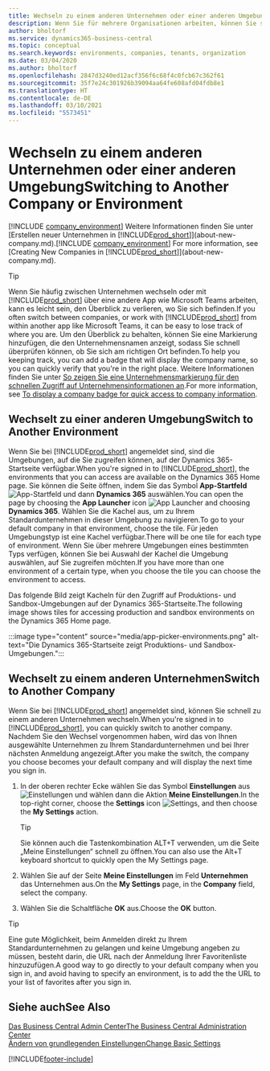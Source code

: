 ```yaml
---
title: Wechseln zu einem anderen Unternehmen oder einer anderen Umgebung | Microsoft Docs
description: Wenn Sie für mehrere Organisationen arbeiten, können Sie schnell zwischen den Umgebungen und Unternehmen wechseln.
author: bholtorf
ms.service: dynamics365-business-central
ms.topic: conceptual
ms.search.keywords: environments, companies, tenants, organization
ms.date: 03/04/2020
ms.author: bholtorf
ms.openlocfilehash: 2847d3240ed12acf356f6c68f4c0fcb67c362f61
ms.sourcegitcommit: 35f7e24c301926b39094aa64fe608afd04fdb8e1
ms.translationtype: HT
ms.contentlocale: de-DE
ms.lasthandoff: 03/10/2021
ms.locfileid: "5573451"
---
```

# <a name="switching-to-another-company-or-environment"></a><span data-ttu-id="19162-103">Wechseln zu einem anderen Unternehmen oder einer anderen Umgebung</span><span class="sxs-lookup"><span data-stu-id="19162-103">Switching to Another Company or Environment</span></span>

<span data-ttu-id="19162-104">[!INCLUDE [company_environment](includes/company_environment.md)] Weitere Informationen finden Sie unter [Erstellen neuer Unternehmen in [!INCLUDE[prod_short](includes/prod_short.md)]](about-new-company.md).</span><span class="sxs-lookup"><span data-stu-id="19162-104">[!INCLUDE [company_environment](includes/company_environment.md)] For more information, see [Creating New Companies in [!INCLUDE[prod_short](includes/prod_short.md)]](about-new-company.md).</span></span>  

> [!TIP]
> <span data-ttu-id="19162-105">Wenn Sie häufig zwischen Unternehmen wechseln oder mit [!INCLUDE[prod_short](includes/prod_short.md)] über eine andere App wie Microsoft Teams arbeiten, kann es leicht sein, den Überblick zu verlieren, wo Sie sich befinden.</span><span class="sxs-lookup"><span data-stu-id="19162-105">If you often switch between companies, or work with [!INCLUDE[prod_short](includes/prod_short.md)] from within another app like Microsoft Teams, it can be easy to lose track of where you are.</span></span> <span data-ttu-id="19162-106">Um den Überblick zu behalten, können Sie eine Markierung hinzufügen, die den Unternehmensnamen anzeigt, sodass Sie schnell überprüfen können, ob Sie sich am richtigen Ort befinden.</span><span class="sxs-lookup"><span data-stu-id="19162-106">To help you keeping track, you can add a badge that will display the company name, so you can quickly verify that you're in the right place.</span></span> <span data-ttu-id="19162-107">Weitere Informationen finden Sie unter [So zeigen Sie eine Unternehmensmarkierung für den schnellen Zugriff auf Unternehmensinformationen an](ui-change-basic-settings.md#badge).</span><span class="sxs-lookup"><span data-stu-id="19162-107">For more information, see [To display a company badge for quick access to company information](ui-change-basic-settings.md#badge).</span></span>

## <a name="switch-to-another-environment"></a><span data-ttu-id="19162-108">Wechselt zu einer anderen Umgebung</span><span class="sxs-lookup"><span data-stu-id="19162-108">Switch to Another Environment</span></span>

<span data-ttu-id="19162-109">Wenn Sie bei [!INCLUDE[prod_short](includes/prod_short.md)] angemeldet sind, sind die Umgebungen, auf die Sie zugreifen können, auf der Dynamics 365-Startseite verfügbar.</span><span class="sxs-lookup"><span data-stu-id="19162-109">When you're signed in to [!INCLUDE[prod_short](includes/prod_short.md)], the environments that you can access are available on the Dynamics 365 Home page.</span></span> <span data-ttu-id="19162-110">Sie können die Seite öffnen, indem Sie das Symbol **App-Startfeld** ![App-Startfeld](media/app-launcher-icon.png "Das App-Startfeld bietet Zugriff auf weitere Funktionen.") und dann **Dynamics 365** auswählen.</span><span class="sxs-lookup"><span data-stu-id="19162-110">You can open the page by choosing the **App Launcher** icon ![App Launcher](media/app-launcher-icon.png "The App Launcher provides access to more features") and choosing **Dynamics 365**.</span></span> <span data-ttu-id="19162-111">Wählen Sie die Kachel aus, um zu Ihrem Standardunternehmen in dieser Umgebung zu navigieren.</span><span class="sxs-lookup"><span data-stu-id="19162-111">To go to your default company in that environment, choose the tile.</span></span> <span data-ttu-id="19162-112">Für jeden Umgebungstyp ist eine Kachel verfügbar.</span><span class="sxs-lookup"><span data-stu-id="19162-112">There will be one tile for each type of environment.</span></span> <span data-ttu-id="19162-113">Wenn Sie über mehrere Umgebungen eines bestimmten Typs verfügen, können Sie bei Auswahl der Kachel die Umgebung auswählen, auf Sie zugreifen möchten.</span><span class="sxs-lookup"><span data-stu-id="19162-113">If you have more than one environment of a certain type, when you choose the tile you can choose the environment to access.</span></span>

<span data-ttu-id="19162-114">Das folgende Bild zeigt Kacheln für den Zugriff auf Produktions- und Sandbox-Umgebungen auf der Dynamics 365-Startseite.</span><span class="sxs-lookup"><span data-stu-id="19162-114">The following image shows tiles for accessing production and sandbox environments on the Dynamics 365 Home page.</span></span>

:::image type="content" source="media/app-picker-environments.png" alt-text="Die Dynamics 365-Startseite zeigt Produktions- und Sandbox-Umgebungen.":::

## <a name="switch-to-another-company"></a><span data-ttu-id="19162-116">Wechselt zu einem anderen Unternehmen</span><span class="sxs-lookup"><span data-stu-id="19162-116">Switch to Another Company</span></span>

<span data-ttu-id="19162-117">Wenn Sie bei [!INCLUDE[prod_short](includes/prod_short.md)] angemeldet sind, können Sie schnell zu einem anderen Unternehmen wechseln.</span><span class="sxs-lookup"><span data-stu-id="19162-117">When you're signed in to [!INCLUDE[prod_short](includes/prod_short.md)], you can quickly switch to another company.</span></span> <span data-ttu-id="19162-118">Nachdem Sie den Wechsel vorgenommen haben, wird das von Ihnen ausgewählte Unternehmen zu Ihrem Standardunternehmen und bei Ihrer nächsten Anmeldung angezeigt.</span><span class="sxs-lookup"><span data-stu-id="19162-118">After you make the switch, the company you choose becomes your default company and will display the next time you sign in.</span></span>

1. <span data-ttu-id="19162-119">In der oberen rechter Ecke wählen Sie das Symbol **Einstellungen** aus ![Einstellungen](media/ui-experience/settings_icon_small.png "Einstellungssymbol für Rollenzentrum") und wählen dann die Aktion **Meine Einstellungen**.</span><span class="sxs-lookup"><span data-stu-id="19162-119">In the top-right corner, choose the **Settings** icon ![Settings](media/ui-experience/settings_icon_small.png "Settings icon for role center"), and then choose the **My Settings** action.</span></span>

    > [!TIP]
    > <span data-ttu-id="19162-120">Sie können auch die Tastenkombination ALT+T verwenden, um die Seite „Meine Einstellungen“ schnell zu öffnen.</span><span class="sxs-lookup"><span data-stu-id="19162-120">You can also use the Alt+T keyboard shortcut to quickly open the My Settings page.</span></span>

2. <span data-ttu-id="19162-121">Wählen Sie auf der Seite **Meine Einstellungen** im Feld **Unternehmen** das Unternehmen aus.</span><span class="sxs-lookup"><span data-stu-id="19162-121">On the **My Settings** page, in the **Company** field, select the company.</span></span>  
3. <span data-ttu-id="19162-122">Wählen Sie die Schaltfläche **OK** aus.</span><span class="sxs-lookup"><span data-stu-id="19162-122">Choose the **OK** button.</span></span>

> [!TIP]
> <span data-ttu-id="19162-123">Eine gute Möglichkeit, beim Anmelden direkt zu Ihrem Standardunternehmen zu gelangen und keine Umgebung angeben zu müssen, besteht darin, die URL nach der Anmeldung Ihrer Favoritenliste hinzuzufügen.</span><span class="sxs-lookup"><span data-stu-id="19162-123">A good way to go directly to your default company when you sign in, and avoid having to specify an environment, is to add the the URL to your list of favorites after you sign in.</span></span>

## <a name="see-also"></a><span data-ttu-id="19162-124">Siehe auch</span><span class="sxs-lookup"><span data-stu-id="19162-124">See Also</span></span>

[<span data-ttu-id="19162-125">Das Business Central Admin Center</span><span class="sxs-lookup"><span data-stu-id="19162-125">The Business Central Administration Center</span></span>](/dynamics365/business-central/dev-itpro/administration/tenant-admin-center)  
[<span data-ttu-id="19162-126">Ändern von grundlegenden Einstellungen</span><span class="sxs-lookup"><span data-stu-id="19162-126">Change Basic Settings</span></span>](ui-change-basic-settings.md)  


[!INCLUDE[footer-include](includes/footer-banner.md)]